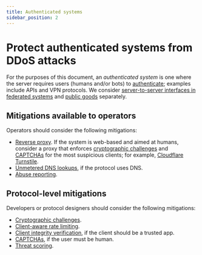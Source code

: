 ```yaml
---
title: Authenticated systems
sidebar_position: 2
---
```


# Protect authenticated systems from DDoS attacks

For the purposes of this document, an _authenticated system_ is one where the server requires users (humans and/or bots) to [authenticate](../mitigations/authentication);
examples include APIs and VPN protocols.
We consider [server-to-server interfaces in federated systems](./federated.md) and [public goods](./public-goods.md) separately.

## Mitigations available to operators

Operators should consider the following mitigations:

- [Reverse proxy](../mitigations/reverse-proxies.md). If the system is web-based and aimed at humans, consider a proxy that enforces [cryptographic challenges](../mitigations/crypto-challenges.md) and [CAPTCHAs](../mitigations/captchas.md) for the most suspicious clients; for example, [Cloudflare Turnstile](https://developers.cloudflare.com/turnstile/).
- [Unmetered DNS lookups](../mitigations/unmetered-dns.md), if the protocol uses DNS.
- [Abuse reporting](../mitigations/abuse-reporting.md).

## Protocol-level mitigations

Developers or protocol designers should consider the following mitigations:

- [Cryptographic challenges](../mitigations/crypto-challenges.md).
- [Client-aware rate limiting](../mitigations/rate-limiting.md).
- [Client integrity verification](../mitigations/client-integrity.md), if the client should be a trusted app.
- [CAPTCHAs](../mitigations/captchas.md), if the user must be human.
- [Threat scoring](../mitigations/threat-scoring.md).
